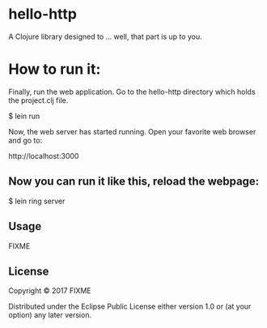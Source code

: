 # hello-http

A Clojure library designed to ... well, that part is up to you.

# How to run it:

Finally, run the web application. Go to the hello-http directory which holds the project.clj file.

$ lein run

Now, the web server has started running. Open your favorite web browser and go to:

http://localhost:3000


## Now you can run it like this, reload the webpage:
$ lein ring server



## Usage

FIXME

## License

Copyright © 2017 FIXME

Distributed under the Eclipse Public License either version 1.0 or (at
your option) any later version.
